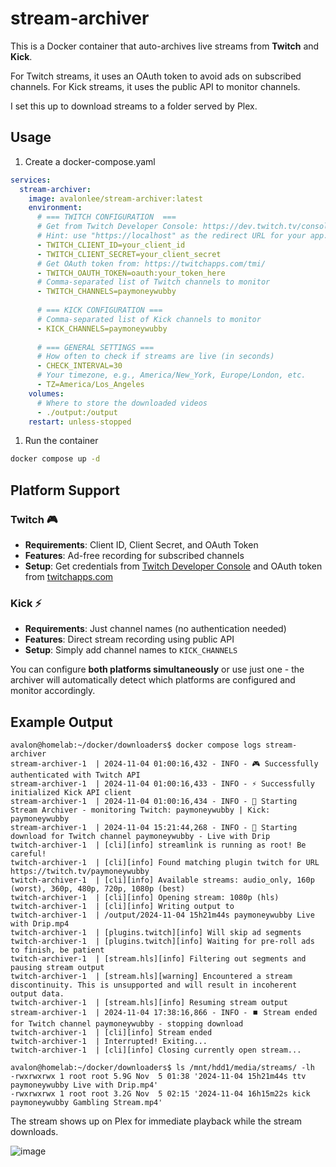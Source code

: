 # stream-archiver

This is a Docker container that auto-archives live streams from **Twitch** and **Kick**.

For Twitch streams, it uses an OAuth token to avoid ads on subscribed channels.
For Kick streams, it uses the public API to monitor channels.

I set this up to download streams to a folder served by Plex.

## Usage

1. Create a docker-compose.yaml

```yaml
services:
  stream-archiver:
    image: avalonlee/stream-archiver:latest
    environment:
      # === TWITCH CONFIGURATION  ===
      # Get from Twitch Developer Console: https://dev.twitch.tv/console/apps
      # Hint: use "https://localhost" as the redirect URL for your app.
      - TWITCH_CLIENT_ID=your_client_id
      - TWITCH_CLIENT_SECRET=your_client_secret
      # Get OAuth token from: https://twitchapps.com/tmi/
      - TWITCH_OAUTH_TOKEN=oauth:your_token_here
      # Comma-separated list of Twitch channels to monitor
      - TWITCH_CHANNELS=paymoneywubby
      
      # === KICK CONFIGURATION ===
      # Comma-separated list of Kick channels to monitor
      - KICK_CHANNELS=paymoneywubby
      
      # === GENERAL SETTINGS ===
      # How often to check if streams are live (in seconds)
      - CHECK_INTERVAL=30
      # Your timezone, e.g., America/New_York, Europe/London, etc.
      - TZ=America/Los_Angeles
    volumes:
      # Where to store the downloaded videos
      - ./output:/output
    restart: unless-stopped
```

1. Run the container

```bash
docker compose up -d
```

## Platform Support

### Twitch 🎮
- **Requirements**: Client ID, Client Secret, and OAuth Token
- **Features**: Ad-free recording for subscribed channels
- **Setup**: Get credentials from [Twitch Developer Console](https://dev.twitch.tv/console/apps) and OAuth token from [twitchapps.com](https://twitchapps.com/tmi/)

### Kick ⚡
- **Requirements**: Just channel names (no authentication needed)  
- **Features**: Direct stream recording using public API
- **Setup**: Simply add channel names to `KICK_CHANNELS`

You can configure **both platforms simultaneously** or use just one - the archiver will automatically detect which platforms are configured and monitor accordingly.

## Example Output

```console
avalon@homelab:~/docker/downloaders$ docker compose logs stream-archiver 
stream-archiver-1  | 2024-11-04 01:00:16,432 - INFO - 🎮 Successfully authenticated with Twitch API
stream-archiver-1  | 2024-11-04 01:00:16,433 - INFO - ⚡ Successfully initialized Kick API client
stream-archiver-1  | 2024-11-04 01:00:16,434 - INFO - 🚀 Starting Stream Archiver - monitoring Twitch: paymoneywubby | Kick: paymoneywubby
stream-archiver-1  | 2024-11-04 15:21:44,268 - INFO - 🔴 Starting download for Twitch channel paymoneywubby - Live with Drip
twitch-archiver-1  | [cli][info] streamlink is running as root! Be careful!
twitch-archiver-1  | [cli][info] Found matching plugin twitch for URL https://twitch.tv/paymoneywubby
twitch-archiver-1  | [cli][info] Available streams: audio_only, 160p (worst), 360p, 480p, 720p, 1080p (best)
twitch-archiver-1  | [cli][info] Opening stream: 1080p (hls)
twitch-archiver-1  | [cli][info] Writing output to
twitch-archiver-1  | /output/2024-11-04 15h21m44s paymoneywubby Live with Drip.mp4
twitch-archiver-1  | [plugins.twitch][info] Will skip ad segments
twitch-archiver-1  | [plugins.twitch][info] Waiting for pre-roll ads to finish, be patient
twitch-archiver-1  | [stream.hls][info] Filtering out segments and pausing stream output
twitch-archiver-1  | [stream.hls][warning] Encountered a stream discontinuity. This is unsupported and will result in incoherent output data.
twitch-archiver-1  | [stream.hls][info] Resuming stream output
stream-archiver-1  | 2024-11-04 17:38:16,866 - INFO - ⏹️ Stream ended for Twitch channel paymoneywubby - stopping download
twitch-archiver-1  | [cli][info] Stream ended
twitch-archiver-1  | Interrupted! Exiting...
twitch-archiver-1  | [cli][info] Closing currently open stream...

avalon@homelab:~/docker/downloaders$ ls /mnt/hdd1/media/streams/ -lh
-rwxrwxrwx 1 root root 5.9G Nov  5 01:38 '2024-11-04 15h21m44s ttv paymoneywubby Live with Drip.mp4'
-rwxrwxrwx 1 root root 3.2G Nov  5 02:15 '2024-11-04 16h15m22s kick paymoneywubby Gambling Stream.mp4'
```

The stream shows up on Plex for immediate playback while the stream downloads.

![image](https://github.com/user-attachments/assets/2b32144e-f01c-45f3-96e3-3cc01fc88732)
